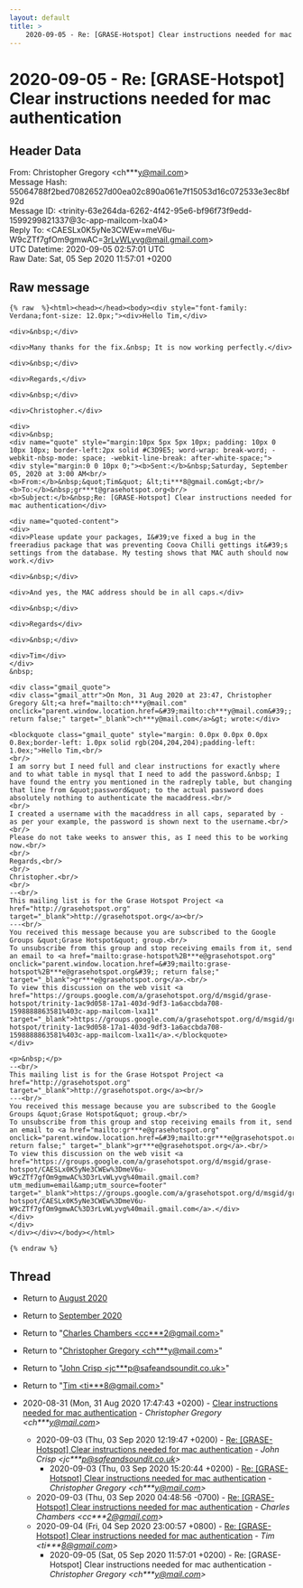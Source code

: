 ```yaml
---
layout: default
title: >
    2020-09-05 - Re: [GRASE-Hotspot] Clear instructions needed for mac authentication
---
```


# 2020-09-05 - Re: [GRASE-Hotspot] Clear instructions needed for mac authentication

## Header Data

From: Christopher Gregory \<ch***y@mail.com\><br>
Message Hash: 55064788f2bed70826527d00ea02c890a061e7f15053d16c072533e3ec8bf92d<br>
Message ID: \<trinity-63e264da-6262-4f42-95e6-bf96f73f9edd-1599299821337@3c-app-mailcom-lxa04\><br>
Reply To: \<CAESLx0K5yNe3CWEw=meV6u-W9cZTf7gfOm9gmwAC=3rLvWLyvg@mail.gmail.com\><br>
UTC Datetime: 2020-09-05 02:57:01 UTC<br>
Raw Date: Sat, 05 Sep 2020 11:57:01 +0200<br>

## Raw message

```
{% raw  %}<html><head></head><body><div style="font-family: Verdana;font-size: 12.0px;"><div>Hello Tim,</div>

<div>&nbsp;</div>

<div>Many thanks for the fix.&nbsp; It is now working perfectly.</div>

<div>&nbsp;</div>

<div>Regards,</div>

<div>&nbsp;</div>

<div>Christopher.</div>

<div>
<div>&nbsp;
<div name="quote" style="margin:10px 5px 5px 10px; padding: 10px 0 10px 10px; border-left:2px solid #C3D9E5; word-wrap: break-word; -webkit-nbsp-mode: space; -webkit-line-break: after-white-space;">
<div style="margin:0 0 10px 0;"><b>Sent:</b>&nbsp;Saturday, September 05, 2020 at 3:00 AM<br/>
<b>From:</b>&nbsp;&quot;Tim&quot; &lt;ti***8@gmail.com&gt;<br/>
<b>To:</b>&nbsp;gr***t@grasehotspot.org<br/>
<b>Subject:</b>&nbsp;Re: [GRASE-Hotspot] Clear instructions needed for mac authentication</div>

<div name="quoted-content">
<div>
<div>Please update your packages, I&#39;ve fixed a bug in the freeradius package that was preventing Coova Chilli gettings it&#39;s settings from the database. My testing shows that MAC auth should now work.</div>

<div>&nbsp;</div>

<div>And yes, the MAC address should be in all caps.</div>

<div>&nbsp;</div>

<div>Regards</div>

<div>&nbsp;</div>

<div>Tim</div>
</div>
&nbsp;

<div class="gmail_quote">
<div class="gmail_attr">On Mon, 31 Aug 2020 at 23:47, Christopher Gregory &lt;<a href="mailto:ch***y@mail.com" onclick="parent.window.location.href=&#39;mailto:ch***y@mail.com&#39;; return false;" target="_blank">ch***y@mail.com</a>&gt; wrote:</div>

<blockquote class="gmail_quote" style="margin: 0.0px 0.0px 0.0px 0.8ex;border-left: 1.0px solid rgb(204,204,204);padding-left: 1.0ex;">Hello Tim,<br/>
<br/>
I am sorry but I need full and clear instructions for exactly where and to what table in mysql that I need to add the password.&nbsp; I have found the entry you mentioned in the radreply table, but changing that line from &quot;password&quot; to the actual password does absolutely nothing to authenticate the macaddress.<br/>
<br/>
I created a username with the macaddress in all caps, separated by - as per your example, the password is shown next to the username.<br/>
<br/>
Please do not take weeks to answer this, as I need this to be working now.<br/>
<br/>
Regards,<br/>
<br/>
Christopher.<br/>
<br/>
--<br/>
This mailing list is for the Grase Hotspot Project <a href="http://grasehotspot.org" target="_blank">http://grasehotspot.org</a><br/>
---<br/>
You received this message because you are subscribed to the Google Groups &quot;Grase Hotspot&quot; group.<br/>
To unsubscribe from this group and stop receiving emails from it, send an email to <a href="mailto:grase-hotspot%2B***e@grasehotspot.org" onclick="parent.window.location.href=&#39;mailto:grase-hotspot%2B***e@grasehotspot.org&#39;; return false;" target="_blank">gr***e@grasehotspot.org</a>.<br/>
To view this discussion on the web visit <a href="https://groups.google.com/a/grasehotspot.org/d/msgid/grase-hotspot/trinity-1ac9d058-17a1-403d-9df3-1a6accbda708-1598888863581%403c-app-mailcom-lxa11" target="_blank">https://groups.google.com/a/grasehotspot.org/d/msgid/grase-hotspot/trinity-1ac9d058-17a1-403d-9df3-1a6accbda708-1598888863581%403c-app-mailcom-lxa11</a>.</blockquote>
</div>

<p>&nbsp;</p>
--<br/>
This mailing list is for the Grase Hotspot Project <a href="http://grasehotspot.org" target="_blank">http://grasehotspot.org</a><br/>
---<br/>
You received this message because you are subscribed to the Google Groups &quot;Grase Hotspot&quot; group.<br/>
To unsubscribe from this group and stop receiving emails from it, send an email to <a href="mailto:gr***e@grasehotspot.org" onclick="parent.window.location.href=&#39;mailto:gr***e@grasehotspot.org&#39;; return false;" target="_blank">gr***e@grasehotspot.org</a>.<br/>
To view this discussion on the web visit <a href="https://groups.google.com/a/grasehotspot.org/d/msgid/grase-hotspot/CAESLx0K5yNe3CWEw%3DmeV6u-W9cZTf7gfOm9gmwAC%3D3rLvWLyvg%40mail.gmail.com?utm_medium=email&amp;utm_source=footer" target="_blank">https://groups.google.com/a/grasehotspot.org/d/msgid/grase-hotspot/CAESLx0K5yNe3CWEw%3DmeV6u-W9cZTf7gfOm9gmwAC%3D3rLvWLyvg%40mail.gmail.com</a>.</div>
</div>
</div>
</div></div></body></html>

{% endraw %}
```

## Thread

+ Return to [August 2020](/archive/2020/08)
+ Return to [September 2020](/archive/2020/09)

+ Return to "[Charles Chambers <cc***2<span>@</span>gmail.com>](/authors/cc___2_at_gmail_com)"
+ Return to "[Christopher Gregory <ch***y<span>@</span>mail.com>](/authors/ch___y_at_mail_com)"
+ Return to "[John Crisp <jc***p<span>@</span>safeandsoundit.co.uk>](/authors/jc___p_at_safeandsoundit_co_uk)"
+ Return to "[Tim <ti***8<span>@</span>gmail.com>](/authors/ti___8_at_gmail_com)"

+ 2020-08-31 (Mon, 31 Aug 2020 17:47:43 +0200) - [Clear instructions needed for mac authentication](/archive/2020/08/36abf9dd1495196b6862dc6bf26b6d37d0175791a3401c68e0dd07be40cf6e0e) - _Christopher Gregory \<ch***y@mail.com\>_
  + 2020-09-03 (Thu, 03 Sep 2020 12:19:47 +0200) - [Re: [GRASE-Hotspot] Clear instructions needed for mac authentication](/archive/2020/09/38d6e50abe37365df9dc595a9e034512e7d310ef8b5cb72526abe063d80f6ad9) - _John Crisp \<jc***p@safeandsoundit.co.uk\>_
    + 2020-09-03 (Thu, 03 Sep 2020 15:20:44 +0200) - [Re: [GRASE-Hotspot] Clear instructions needed for mac authentication](/archive/2020/09/4fb99b0e7bc3b0d7e353d86fad9cdf35a6dd7075dc620eca2871b1cad46e4ccb) - _Christopher Gregory \<ch***y@mail.com\>_
  + 2020-09-03 (Thu, 03 Sep 2020 04:48:56 -0700) - [Re: [GRASE-Hotspot] Clear instructions needed for mac authentication](/archive/2020/09/c9971e71bbd5a38ffe9f8bf4d0bdfcc73f6b3af36c1a4b502c2633b5b76cb2da) - _Charles Chambers \<cc***2@gmail.com\>_
  + 2020-09-04 (Fri, 04 Sep 2020 23:00:57 +0800) - [Re: [GRASE-Hotspot] Clear instructions needed for mac authentication](/archive/2020/09/29ae0111d94243ee9131fb95ef43cba16aadde22dab98df5c0b840bc0e82a1fb) - _Tim \<ti***8@gmail.com\>_
    + 2020-09-05 (Sat, 05 Sep 2020 11:57:01 +0200) - Re: [GRASE-Hotspot] Clear instructions needed for mac authentication - _Christopher Gregory \<ch***y@mail.com\>_

